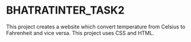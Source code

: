 # BHATRATINTER_TASK2
This project creates a website which convert temperature from Celsius to Fahrenheit and vice versa.
This project uses CSS and HTML.
